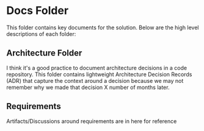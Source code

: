 # Docs Folder

This folder contains key documents for the solution. Below are the high level descriptions of each folder:

## Architecture Folder

I think it's a good practice to document architecture decisions in a code repository. This folder contains lightweight Architecture Decision Records (ADR) that capture the context around a decision because we may not remember why we made that decision X number of months later. 

## Requirements

Artifacts/Discussions around requirements are in here for reference